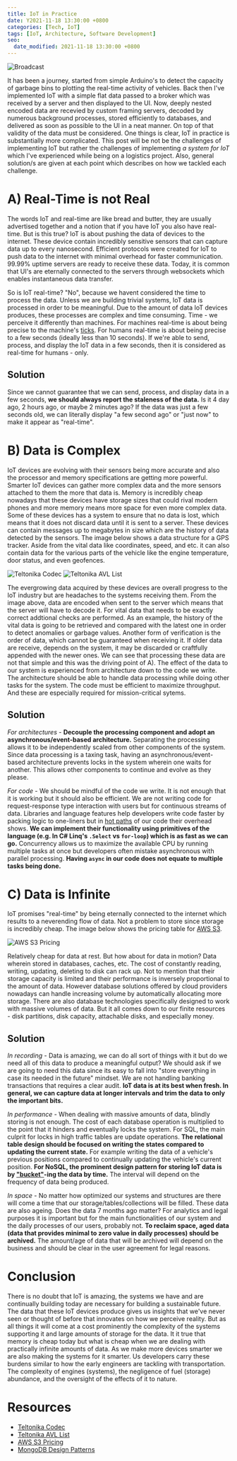 ```yaml
---
title: IoT in Practice
date: Y2021-11-18 13:30:00 +0800
categories: [Tech, IoT]
tags: [IoT, Architecture, Software Development]
seo:
  date_modified: 2021-11-18 13:30:00 +0800
---
```


![Broadcast](https://drive.google.com/uc?export=view&id=13F1PBe6n1dw9eiZLSSoLakwnmimqVHMc)

It has been a journey, started from simple Arduino's to detect the capacity of garbage bins to plotting the real-time activity of vehicles. Back then I've implemented IoT with a simple flat data passed to a broker which was received by a server and then displayed to the UI. Now, deeply nested encoded data are recevied by custom framing servers, decoded by numerous background processes, stored efficiently to databases, and delivered as soon as possible to the UI in a neat manner. On top of that validity of the data must be considered. One things is clear, IoT in practice is substantially more complicated. This post will be not be the challenges of implementing IoT but rather the challenges of implementing _a system for IoT_ which I've experienced while being on a logistics project. Also, general solution/s are given at each point which describes on how we tackled each challenge.

# A) Real-Time is not Real
The words IoT and real-time are like bread and butter, they are usually advertised together and a notion that if you have IoT you also have real-time. But is this true? IoT is about pushing the data of devices to the internet. These device contain incredibly sensitive sensors that can capture data up to every nanosecond. Efficient protocols were created for IoT to push data to the internet with minimal overhead for faster communication. 99.99% uptime servers are ready to receive these data. Today, it is common that UI's are eternally connected to the servers through websockets which enables instantaneous data transfer. 

So is IoT real-time? "No", because we havent considered the time to process the data. Unless we are building trivial systems, IoT data is processed in order to be meaningful. Due to the amount of data IoT devices produces, these processes are complex and time consuming. Time - we perceive it differently than machines. For machines real-time is about being precise to the machine's [ticks](https://en.wikipedia.org/wiki/System_time). For humans real-time is about being precise to a few seconds (ideally less than 10 seconds). If we're able to send, process, and display the IoT data in a few seconds, then it is considered as real-time for humans - only.

## Solution
Since we cannot guarantee that we can send, process, and display data in a few seconds, __we should always report the staleness of the data.__ Is it 4 day ago, 2 hours ago, or maybe 2 minutes ago? If the data was just a few seconds old, we can literally display "a few second ago" or "just now" to make it appear as "real-time".

# B) Data is Complex
IoT devices are evolving with their sensors being more accurate and also the processor and memory specifications are getting more powerful. Smarter IoT devices can gather more complex data and the more sensors attached to them the more that data is. Memory is incredibly cheap nowadays that these devices have storage sizes that could rival modern phones and more memory means more space for even more complex data. Some of these devices has a system to ensure that no data is lost, which means that it does not discard data until it is sent to a server. These devices can contain messages up to megabytes in size which are the history of data detected by the sensors. The image below shows a data structure for a GPS tracker. Aside from the vital data like coordinates, speed, and etc. it can also contain data for the various parts of the vehicle like the engine temperature, door status, and even geofences.

![Teltonika Codec](https://drive.google.com/uc?export=view&id=1l7pNvsGkIHjgE8Gx8IGMHCMmhhUXcZKI)
![Teltonika AVL List](https://drive.google.com/uc?export=view&id=1gqmEhufmEp2_Kk4owqNGFnJsrLWorBiB)

The evergrowing data acquired by these devices are overall progress to the IoT industry but are headaches to the systems receiving them. From the image above, data are encoded when sent to the server which means that the server will have to decode it. For vital data that needs to be exactly correct addtional checks are performed. As an example, the history of the vital data is going to be retrieved and compared with the latest one in order to detect anomalies or garbage values. Another form of verification is the order of data, which cannot be guaranteed when receiving it. If older data are receive, depends on the system, it may be discarded or craftfully appended with the newer ones. We can see that processing these data are not that simple and this was the driving point of A). The effect of the data to our system is experienced from architecture down to the code we write. The architecture should be able to handle data processing while doing other tasks for the system. The code must be efficient to maximize throughput. And these are especially required for mission-critical sytems.

## Solution
_For architectures_ - __Decouple the processing component and adopt an asynchronous/event-based architecture.__ Separating the processing allows it to be independently scaled from other components of the system. Since data processing is a taxing task, having an asynchronous/event-based architecture prevents locks in the system wherein one waits for another. This allows other components to continue and evolve as they please.

_For code_ - We should be mindful of the code we write. It is not enough that it is working but it should also be efficient. We are not writing code for request-response type interaction with users but for continuous streams of data. Libraries and language features help developers write code faster by packing logic to one-liners but in [hot paths](https://en.wikipedia.org/wiki/Hot_spot_(computer_programming)) of our code their overhead shows. __We can implement their functionality using primitives of the language (e.g. In C# Linq's `.Select` vs `for-loop`) which is as fast as we can go.__ Concurrency allows us to maximize the available CPU by running multiple tasks at once but developers often mistake asynchronous with parallel processing. __Having `async` in our code does not equate to multiple tasks being done.__

# C) Data is Infinite
IoT promises "real-time" by being eternally connected to the internet which results to a neverending flow of data. Not a problem to store since storage is incredibly cheap. The image below shows the pricing table for [AWS S3](https://aws.amazon.com/s3/).

![AWS S3 Pricing](https://drive.google.com/uc?export=view&id=1NiLEOC9U80jW7WY8lYrFC2877YMiPLnY)

Relatively cheap for data at rest. But how about for data in motion? Data wherein stored in databases, caches, etc. The cost of constantly reading, writing, updating, deleting to disk can rack up. Not to mention that their storage capacity is limited and their performance is inversely proportional to the amount of data. However database solutions offered by cloud providers nowadays can handle increasing volume by automatically allocating more storage. There are also database technologies specifically designed to work with massive volumes of data. But it all comes down to our finite resources - disk partitions, disk capacity, attachable disks, and especially money. 

## Solution
_In recording_ - Data is amazing, we can do all sort of things with it but do we need all of this data to produce a meaningful output? We should ask if we are going to need this data since its easy to fall into "store everything in case its needed in the future" mindset. We are not handling banking transactions that requires a clear audit. __IoT data is at its best when fresh. In general, we can capture data at longer intervals and trim the data to only the important bits.__

_In performance_ - When dealing with massive amounts of data, blindly storing is not enough. The cost of each database operation is multiplied to the point that it hinders and eventually locks the system. For SQL, the main culprit for locks in high traffic tables are update operations. __The relational table design should be focused on writing the states compared to updating the current state.__ For example writing the data of a vehicle's previous positions compared to continually updating the vehicle's current position. __For NoSQL, the prominent design pattern for storing IoT data is by ["bucket"](https://www.mongodb.com/blog/post/building-with-patterns-the-bucket-pattern)-ing the data by time.__ The interval will depend on the frequency of data being produced.

_In space_ - No matter how optimized our systems and structures are there will come a time that our storage/tables/collections will be filled. These data are also ageing. Does the data 7 months ago matter? For analytics and legal purposes it is important but for the main functionalities of our system and the daily processes of our users, probably not. __To reclaim space, aged data (data that provides minimal to zero value in daily processes) should be archived.__ The amount/age of data that will be archived will depend on the business and should be clear in the user agreement for legal reasons.

# Conclusion
There is no doubt that IoT is amazing, the systems we have and are continually building today are necessary for building a sustainable future. The data that these IoT devices produce gives us insights that we've never seen or thought of before that innovates on how we perceive reality. But as all things it will come at a cost prominently the complexity of the systems supporting it and large amounts of storage for the data. It it true that memory is cheap today but what is cheap when we are dealing with practically infinite amounts of data. As we make more devices smarter we are also making the systems for it smarter. Us developers carry these burdens similar to how the early engineers are tackling with transportation. The complexity of engines (systems), the negligence of fuel (storage) abundance, and the oversight of the effects of it to nature.

# Resources
- [Teltonika Codec](https://wiki.teltonika-gps.com/view/Codec)
- [Teltonika AVL List](https://wiki.teltonika-mobility.com/view/Full_AVL_ID_List)
- [AWS S3 Pricing](https://aws.amazon.com/s3/pricing/)
- [MongoDB Design Patterns](https://www.mongodb.com/blog/post/building-with-patterns-a-summary)